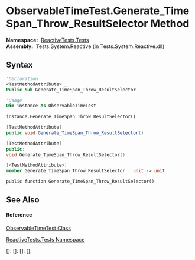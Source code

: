 # ObservableTimeTest.Generate\_TimeSpan\_Throw\_ResultSelector Method

**Namespace:**  [ReactiveTests.Tests](ReactiveTests.Tests\ReactiveTests.Tests.md)  
**Assembly:**  Tests.System.Reactive (in Tests.System.Reactive.dll)

## Syntax

```vb
'Declaration
<TestMethodAttribute> _
Public Sub Generate_TimeSpan_Throw_ResultSelector
```

```vb
'Usage
Dim instance As ObservableTimeTest

instance.Generate_TimeSpan_Throw_ResultSelector()
```

```csharp
[TestMethodAttribute]
public void Generate_TimeSpan_Throw_ResultSelector()
```

```c++
[TestMethodAttribute]
public:
void Generate_TimeSpan_Throw_ResultSelector()
```

```fsharp
[<TestMethodAttribute>]
member Generate_TimeSpan_Throw_ResultSelector : unit -> unit 
```

```jscript
public function Generate_TimeSpan_Throw_ResultSelector()
```

## See Also

#### Reference

[ObservableTimeTest Class](ObservableTimeTest\ObservableTimeTest.md)

[ReactiveTests.Tests Namespace](ReactiveTests.Tests\ReactiveTests.Tests.md)

[]: 
[]: 
[]: 
[]: 